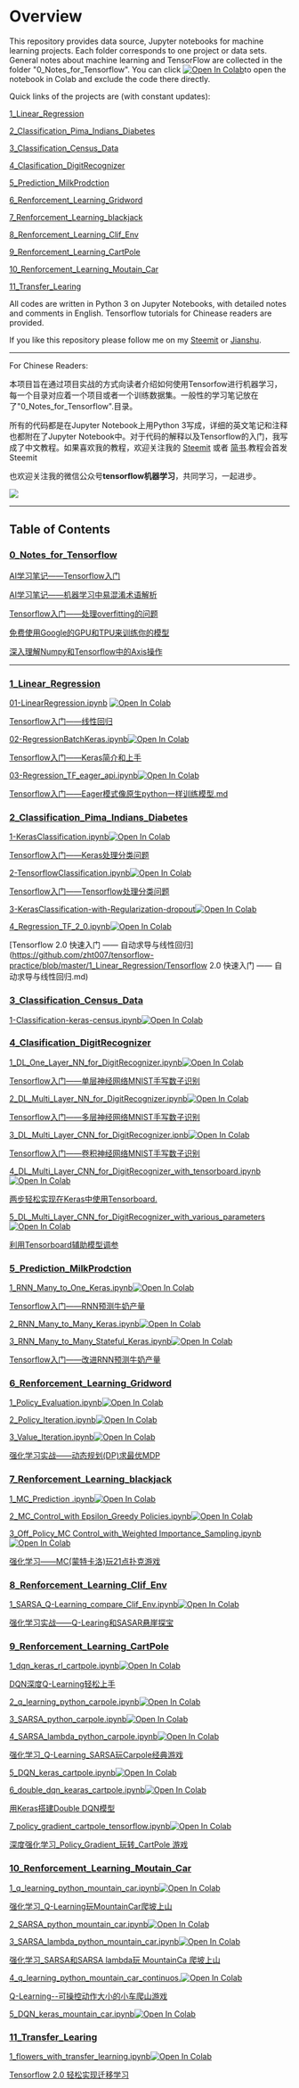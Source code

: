 # Overview

This repository provides data source, Jupyter notebooks for machine learning projects. Each folder corresponds to one project or data sets. General notes about machine learning and TensorFlow are collected in the folder "0_Notes_for_Tensorflow".  You can click [![Open In Colab](https://colab.research.google.com/assets/colab-badge.svg)]()to open the notebook in Colab and exclude the code there directly.

Quick links of the projects are (with constant updates):

[1_Linear_Regression](https://github.com/zht007/tensorflow-practice/tree/master/1_Linear_Regression)

[2_Classification_Pima_Indians_Diabetes](https://github.com/zht007/tensorflow-practice/tree/master/2_Classification_Pima_Indians_Diabetes)

[3_Classification_Census_Data](https://github.com/zht007/tensorflow-practice/tree/master/3_Classification_Census_Data)

[4_Clasification_DigitRecognizer](https://github.com/zht007/tensorflow-practice/tree/master/4_Clasification_DigitRecognizer)

[5_Prediction_MilkProdction](https://github.com/zht007/tensorflow-practice/tree/master/5_Prediction_MilkProdction)

[6_Renforcement_Learning_Gridword](https://github.com/zht007/tensorflow-practice/tree/master/6_Renforcement_Learning_Gridword)

[7_Renforcement_Learning_blackjack](https://github.com/zht007/tensorflow-practice/tree/master/7_Renforcement_Learning_blackjack)

[8_Renforcement_Learning_Clif_Env](https://github.com/zht007/tensorflow-practice/tree/master/8_Renforcement_Learning_Clif_Env)

[9_Renforcement_Learning_CartPole](https://github.com/zht007/tensorflow-practice/tree/master/9_Renforcement_Learning_CartPole)

[10_Renforcement_Learning_Moutain_Car](https://github.com/zht007/tensorflow-practice/tree/master/10_Renforcement_Learning_Moutain_Car)

[11_Transfer_Learing](https://github.com/zht007/tensorflow-practice/tree/master/11_Transfer_Learning)

All codes are written in Python 3 on Jupyter Notebooks, with detailed notes and comments in English. Tensorflow tutorials for Chinease readers are provided.

If you like this repository please follow me on my [Steemit](https://steemit.com/@hongtao) or [Jianshu](https://www.jianshu.com/).

----

For Chinese Readers:

本项目旨在通过项目实战的方式向读者介绍如何使用Tensorfow进行机器学习，每一个目录对应着一个项目或者一个训练数据集。一般性的学习笔记放在了"0_Notes_for_Tensorflow".目录。

所有的代码都是在Jupyter Notebook上用Python 3写成，详细的英文笔记和注释也都附在了Jupyter Notebook中。对于代码的解释以及Tensorflow的入门，我写成了中文教程。如果喜欢我的教程，欢迎关注我的 [Steemit](https://steemit.com/@hongtao) 或者 [简书](https://www.jianshu.com/).教程会首发Steemit

也欢迎关注我的微信公众号**tensorflow机器学习**，共同学习，一起进步。

![](https://ws2.sinaimg.cn/large/006tKfTcgy1g1oq6xu1iaj307607674q.jpg)

---

## Table of Contents 

### [0_Notes_for_Tensorflow](https://github.com/zht007/tensorflow-practice/tree/master/0_Notes_for_Tensorflow)

[AI学习笔记——Tensorflow入门](https://github.com/zht007/tensorflow-practice/blob/master/0_Notes_for_Tensorflow/AI%E5%AD%A6%E4%B9%A0%E7%AC%94%E8%AE%B0%E2%80%94%E2%80%94Tensorflow%E5%85%A5%E9%97%A8.md)

[AI学习笔记——机器学习中易混淆术语解析](https://github.com/zht007/tensorflow-practice/blob/master/0_Notes_for_Tensorflow/AI%E5%AD%A6%E4%B9%A0%E7%AC%94%E8%AE%B0%E2%80%94%E2%80%94%E6%9C%BA%E5%99%A8%E5%AD%A6%E4%B9%A0%E4%B8%AD%E6%98%93%E6%B7%B7%E6%B7%86%E6%9C%AF%E8%AF%AD%E8%A7%A3%E6%9E%90.md)

[Tensorflow入门——处理overfitting的问题](https://github.com/zht007/tensorflow-practice/blob/master/0_Notes_for_Tensorflow/Tensorflow%E5%85%A5%E9%97%A8%E2%80%94%E2%80%94%E5%A4%84%E7%90%86overfitting%E7%9A%84%E9%97%AE%E9%A2%98.md)

[免费使用Google的GPU和TPU来训练你的模型](https://github.com/zht007/tensorflow-practice/blob/master/0_Notes_for_Tensorflow/%E5%85%8D%E8%B4%B9%E4%BD%BF%E7%94%A8Google%E7%9A%84GPU%E5%92%8CTPU%E6%9D%A5%E8%AE%AD%E7%BB%83%E4%BD%A0%E7%9A%84%E6%A8%A1%E5%9E%8B.md)

[深入理解Numpy和Tensorflow中的Axis操作](https://github.com/zht007/tensorflow-practice/blob/master/0_Notes_for_Tensorflow/深入理解Numpy和Tensorflow中的Axis操作.md)

----

### [1_Linear_Regression](https://github.com/zht007/tensorflow-practice/tree/master/1_Linear_Regression)

[01-LinearRegression.ipynb](https://github.com/zht007/tensorflow-practice/blob/master/1_Linear_Regression/01-LinearRegression.ipynb)  [![Open In Colab](https://colab.research.google.com/assets/colab-badge.svg)](https://colab.research.google.com/github/zht007/tensorflow-practice/blob/master/1_Linear_Regression/01-LinearRegression.ipynb)

[Tensorflow入门——线性回归](https://github.com/zht007/tensorflow-practice/blob/master/1_Linear_Regression/Tensorflow%E5%85%A5%E9%97%A8%E2%80%94%E2%80%94%E7%BA%BF%E6%80%A7%E5%9B%9E%E5%BD%92.md)

[02-RegressionBatchKeras.ipynb](https://github.com/zht007/tensorflow-practice/blob/master/1_Linear_Regression/02-RegressionBatchKeras.ipynb)[![Open In Colab](https://colab.research.google.com/assets/colab-badge.svg)](https://colab.research.google.com/github/zht007/tensorflow-practice/blob/master/1_Linear_Regression/02-RegressionBatchKeras.ipynb)

[Tensorflow入门——Keras简介和上手](https://github.com/zht007/tensorflow-practice/blob/master/1_Linear_Regression/Tensorflow%E5%85%A5%E9%97%A8%E2%80%94%E2%80%94Keras%E7%AE%80%E4%BB%8B%E5%92%8C%E4%B8%8A%E6%89%8B.md)

[03-Regression_TF_eager_api.ipynb](https://github.com/zht007/tensorflow-practice/blob/master/1_Linear_Regression/03-Regression_TF_eager_api.ipynb)[![Open In Colab](https://colab.research.google.com/assets/colab-badge.svg)](https://colab.research.google.com/github/zht007/tensorflow-practice/blob/master/1_Linear_Regression/03-Regression_TF_eager_api.ipynb)

[Tensorflow入门——Eager模式像原生python一样训练模型.md](https://github.com/zht007/tensorflow-practice/blob/master/1_Linear_Regression/Tensorflow入门——Eager模式像原生python一样训练模型.md)



### [2_Classification_Pima_Indians_Diabetes](https://github.com/zht007/tensorflow-practice/tree/master/2_Classification_Pima_Indians_Diabetes)

[1-KerasClassification.ipynb](https://github.com/zht007/tensorflow-practice/blob/master/2_Classification_Pima_Indians_Diabetes/1-KerasClassification.ipynb)[![Open In Colab](https://colab.research.google.com/assets/colab-badge.svg)](https://colab.research.google.com/github/zht007/tensorflow-practice/blob/master/2_Classification_Pima_Indians_Diabetes/1-KerasClassification.ipynb)

[Tensorflow入门——Keras处理分类问题](https://github.com/zht007/tensorflow-practice/blob/master/2_Classification_Pima_Indians_Diabetes/Tensorflow%E5%85%A5%E9%97%A8%E2%80%94%E2%80%94Keras%E5%A4%84%E7%90%86%E5%88%86%E7%B1%BB%E9%97%AE%E9%A2%98.md)

[2-TensorflowClassification.ipynb](https://github.com/zht007/tensorflow-practice/blob/master/2_Classification_Pima_Indians_Diabetes/2-TensorflowClassification.ipynb)[![Open In Colab](https://colab.research.google.com/assets/colab-badge.svg)](https://colab.research.google.com/github/zht007/tensorflow-practice/blob/master/2_Classification_Pima_Indians_Diabetes/2-TensorflowClassification.ipynb)

[Tensorflow入门——Tensorflow处理分类问题](https://github.com/zht007/tensorflow-practice/blob/master/2_Classification_Pima_Indians_Diabetes/Tensorflow%E5%85%A5%E9%97%A8%E2%80%94%E2%80%94Tensorflow%E5%A4%84%E7%90%86%E5%88%86%E7%B1%BB%E9%97%AE%E9%A2%98.md)

[3-KerasClassification-with-Regularization-dropout](https://github.com/zht007/tensorflow-practice/blob/master/2_Classification_Pima_Indians_Diabetes/3-KerasClassification-with-Regularization-dropout.ipynb)[![Open In Colab](https://colab.research.google.com/assets/colab-badge.svg)](https://colab.research.google.com/github/zht007/tensorflow-practice/blob/master/2_Classification_Pima_Indians_Diabetes/3-KerasClassification-with-Regularization-dropout.ipynb)

[4_Regression_TF_2_0.ipynb](https://github.com/zht007/tensorflow-practice/blob/master/1_Linear_Regression/04_Regression_TF_2_0.ipynb)[![Open In Colab](https://colab.research.google.com/assets/colab-badge.svg)](https://colab.research.google.com/github/zht007/tensorflow-practice/blob/master/1_Linear_Regression/04_Regression_TF_2_0.ipynb)

[Tensorflow 2.0 快速入门 —— 自动求导与线性回归](https://github.com/zht007/tensorflow-practice/blob/master/1_Linear_Regression/Tensorflow 2.0 快速入门 —— 自动求导与线性回归.md)

### [3_Classification_Census_Data](https://github.com/zht007/tensorflow-practice/tree/master/3_Classification_Census_Data)

[1-Classification-keras-census.ipynb](https://github.com/zht007/tensorflow-practice/blob/master/3_Classification_Census_Data/1-Classification-keras-census.ipynb)[![Open In Colab](https://colab.research.google.com/assets/colab-badge.svg)](https://colab.research.google.com/github/zht007/tensorflow-practice/blob/master/3_Classification_Census_Data/1-Classification-keras-census.ipynb)



### [4_Clasification_DigitRecognizer](https://github.com/zht007/tensorflow-practice/tree/master/4_Clasification_DigitRecognizer)

[1_DL_One_Layer_NN_for_DigitRecognizer.ipynb](https://github.com/zht007/tensorflow-practice/blob/master/4_Clasification_DigitRecognizer/1_DL_One_Layer_NN_for_DigitRecognizer.ipynb)[![Open In Colab](https://colab.research.google.com/assets/colab-badge.svg)](https://colab.research.google.com/github/zht007/tensorflow-practice/blob/master/4_Clasification_DigitRecognizer/1_DL_One_Layer_NN_for_DigitRecognizer.ipynb)

[Tensorflow入门——单层神经网络MNIST手写数子识别](https://github.com/zht007/tensorflow-practice/blob/master/4_Clasification_DigitRecognizer/Tensorflow%E5%85%A5%E9%97%A8%E2%80%94%E2%80%94%E5%8D%95%E5%B1%82%E7%A5%9E%E7%BB%8F%E7%BD%91%E7%BB%9CMNIST%E6%89%8B%E5%86%99%E6%95%B0%E5%AD%97%E8%AF%86%E5%88%AB.md)

[2_DL_Multi_Layer_NN_for_DigitRecognizer.ipynb](https://github.com/zht007/tensorflow-practice/blob/master/4_Clasification_DigitRecognizer/2_DL_Multi_Layer_NN_for_DigitRecognizer.ipynb)[![Open In Colab](https://colab.research.google.com/assets/colab-badge.svg)](https://colab.research.google.com/github/zht007/tensorflow-practice/blob/master/4_Clasification_DigitRecognizer/2_DL_Multi_Layer_NN_for_DigitRecognizer.ipynb)

[Tensorflow入门——多层神经网络MNIST手写数子识别](https://github.com/zht007/tensorflow-practice/blob/master/4_Clasification_DigitRecognizer/Tensorflow%E5%85%A5%E9%97%A8%E2%80%94%E2%80%94%E5%A4%9A%E5%B1%82%E7%A5%9E%E7%BB%8F%E7%BD%91%E7%BB%9CMNIST%E6%89%8B%E5%86%99%E6%95%B0%E5%AD%97%E8%AF%86%E5%88%AB.md)

[3_DL_Multi_Layer_CNN_for_DigitRecognizer.ipnb](https://github.com/zht007/tensorflow-practice/blob/master/4_Clasification_DigitRecognizer/3_DL_Multi_Layer_CNN_for_DigitRecognizer.ipynb)[![Open In Colab](https://colab.research.google.com/assets/colab-badge.svg)](https://colab.research.google.com/github/zht007/tensorflow-practice/blob/master/4_Clasification_DigitRecognizer/3_DL_Multi_Layer_CNN_for_DigitRecognizer.ipynb)

[Tensorflow入门——卷积神经网络MNIST手写数子识别](https://github.com/zht007/tensorflow-practice/blob/master/4_Clasification_DigitRecognizer/Tensorflow%E5%85%A5%E9%97%A8%E2%80%94%E2%80%94%E5%8D%B7%E7%A7%AF%E7%A5%9E%E7%BB%8F%E7%BD%91%E7%BB%9CMNIST%E6%89%8B%E5%86%99%E6%95%B0%E5%AD%97%E8%AF%86%E5%88%AB.md)

[4_DL_Multi_Layer_CNN_for_DigitRecognizer_with_tensorboard.ipynb](https://github.com/zht007/tensorflow-practice/blob/master/4_Clasification_DigitRecognizer/4_DL_Multi_Layer_CNN_for_DigitRecognizer_with_tensorboard.ipynb)[![Open In Colab](https://colab.research.google.com/assets/colab-badge.svg)](https://colab.research.google.com/github/zht007/tensorflow-practice/blob/master/4_Clasification_DigitRecognizer/4_DL_Multi_Layer_CNN_for_DigitRecognizer_with_tensorboard.ipynb)

[两步轻松实现在Keras中使用Tensorboard.](https://github.com/zht007/tensorflow-practice/blob/master/4_Clasification_DigitRecognizer/两步轻松实现在Keras中使用Tensorboard.md)

[5_DL_Multi_Layer_CNN_for_DigitRecognizer_with_various_parameters](https://github.com/zht007/tensorflow-practice/blob/master/4_Clasification_DigitRecognizer/5_DL_Multi_Layer_CNN_for_DigitRecognizer_with_various_parameters.ipynb)[![Open In Colab](https://colab.research.google.com/assets/colab-badge.svg)](https://colab.research.google.com/github/zht007/tensorflow-practice/blob/master/4_Clasification_DigitRecognizer/5_DL_Multi_Layer_CNN_for_DigitRecognizer_with_various_parameters.ipynb)

[利用Tensorboard辅助模型调参](https://github.com/zht007/tensorflow-practice/blob/master/4_Clasification_DigitRecognizer/利用Tensorboard辅助模型调参.md)



### [5_Prediction_MilkProdction](https://github.com/zht007/tensorflow-practice/tree/master/5_Prediction_MilkProdction)

[1_RNN_Many_to_One_Keras.ipynb](https://github.com/zht007/tensorflow-practice/blob/master/5_Prediction_MilkProdction/1_RNN_Many_to_One_Keras.ipynb)[![Open In Colab](https://colab.research.google.com/assets/colab-badge.svg)](https://colab.research.google.com/github/zht007/tensorflow-practice/blob/master/5_Prediction_MilkProdction/1_RNN_Many_to_One_Keras.ipynb)

[Tensorflow入门——RNN预测牛奶产量](https://github.com/zht007/tensorflow-practice/blob/master/5_Prediction_MilkProdction/Tensorflow%E5%85%A5%E9%97%A8%E2%80%94%E2%80%94RNN%E9%A2%84%E6%B5%8B%E7%89%9B%E5%A5%B6%E4%BA%A7%E9%87%8F.md)

[2_RNN_Many_to_Many_Keras.ipynb](https://github.com/zht007/tensorflow-practice/blob/master/5_Prediction_MilkProdction/2_RNN_Many_to_Many_Keras.ipynb)[![Open In Colab](https://colab.research.google.com/assets/colab-badge.svg)](https://colab.research.google.com/github/zht007/tensorflow-practice/blob/master/5_Prediction_MilkProdction/2_RNN_Many_to_Many_Keras.ipynb)

[3_RNN_Many_to_Many_Stateful_Keras.ipynb](https://github.com/zht007/tensorflow-practice/blob/master/5_Prediction_MilkProdction/3_RNN_Many_to_Many_Stateful_Keras.ipynb)[![Open In Colab](https://colab.research.google.com/assets/colab-badge.svg)](https://colab.research.google.com/github/zht007/tensorflow-practice/blob/master/5_Prediction_MilkProdction/3_RNN_Many_to_Many_Stateful_Keras.ipynb)

[Tensorflow入门——改进RNN预测牛奶产量](https://github.com/zht007/tensorflow-practice/blob/master/5_Prediction_MilkProdction/Tensorflow入门——改进RNN预测牛奶产量.md)



### [6_Renforcement_Learning_Gridword](https://github.com/zht007/tensorflow-practice/tree/master/6_Renforcement_Learning_Gridword)

[1_Policy_Evaluation.ipynb](https://github.com/zht007/tensorflow-practice/blob/master/6_Renforcement_Learning_Gridword/1_Policy_Evaluation.ipynb)[![Open In Colab](https://colab.research.google.com/assets/colab-badge.svg)](https://colab.research.google.com/github/zht007/tensorflow-practice/blob/master/6_Renforcement_Learning_Gridword/1_Policy_Evaluation.ipynb)

[2_Policy_Iteration.ipynb](https://github.com/zht007/tensorflow-practice/blob/master/6_Renforcement_Learning_Gridword/2_Policy_Iteration.ipynb)[![Open In Colab](https://colab.research.google.com/assets/colab-badge.svg)](https://colab.research.google.com/github/zht007/tensorflow-practice/blob/master/6_Renforcement_Learning_Gridword/2_Policy_Iteration.ipynb)

[3_Value_Iteration.ipynb](https://github.com/zht007/tensorflow-practice/blob/master/6_Renforcement_Learning_Gridword/3_Value_Iteration.ipynb)[![Open In Colab](https://colab.research.google.com/assets/colab-badge.svg)](https://colab.research.google.com/github/zht007/tensorflow-practice/blob/master/6_Renforcement_Learning_Gridword/3_Value_Iteration.ipynb)

[强化学习实战——动态规划(DP)求最优MDP](https://github.com/zht007/tensorflow-practice/blob/master/6_Renforcement_Learning_Gridword/强化学习实战——动态规划(DP)求最优MDP.md)



### [7_Renforcement_Learning_blackjack](https://github.com/zht007/tensorflow-practice/tree/master/7_Renforcement_Learning_blackjack)

[1_MC_Prediction .ipynb](https://github.com/zht007/tensorflow-practice/blob/master/7_Renforcement_Learning_blackjack/1_MC_Prediction%20.ipynb)[![Open In Colab](https://colab.research.google.com/assets/colab-badge.svg)](https://colab.research.google.com/github/zht007/tensorflow-practice/blob/master/7_Renforcement_Learning_blackjack/1_MC_Prediction%20.ipynb)

[2_MC_Control_with Epsilon_Greedy Policies.ipynb](https://github.com/zht007/tensorflow-practice/blob/master/7_Renforcement_Learning_blackjack/2_MC_Control_with%20Epsilon_Greedy%20Policies.ipynb)[![Open In Colab](https://colab.research.google.com/assets/colab-badge.svg)](https://colab.research.google.com/github/zht007/tensorflow-practice/blob/master/7_Renforcement_Learning_blackjack/2_MC_Control_with%20Epsilon_Greedy%20Policies.ipynb)

[3_Off_Policy_MC Control_with_Weighted Importance_Sampling.ipynb](https://github.com/zht007/tensorflow-practice/blob/master/7_Renforcement_Learning_blackjack/3_Off_Policy_MC%20Control_with_Weighted%20Importance_Sampling.ipynb)[![Open In Colab](https://colab.research.google.com/assets/colab-badge.svg)](https://colab.research.google.com/github/zht007/tensorflow-practice/blob/master/7_Renforcement_Learning_blackjack/3_Off_Policy_MC%20Control_with_Weighted%20Importance_Sampling.ipynb)

[强化学习——MC(蒙特卡洛)玩21点扑克游戏](https://github.com/zht007/tensorflow-practice/blob/master/7_Renforcement_Learning_blackjack/强化学习——MC(蒙特卡洛)玩21点扑克游戏.md)



### [8_Renforcement_Learning_Clif_Env](https://github.com/zht007/tensorflow-practice/tree/master/8_Renforcement_Learning_Clif_Env)

[1_SARSA_Q-Learning_compare_Clif_Env.ipynb](https://github.com/zht007/tensorflow-practice/blob/master/8_Renforcement_Learning_Clif_Env/1_SARSA_Q-Learning_compare_Clif_Env.ipynb)[![Open In Colab](https://colab.research.google.com/assets/colab-badge.svg)](https://colab.research.google.com/github/zht007/tensorflow-practice/blob/master/8_Renforcement_Learning_Clif_Env/1_SARSA_Q-Learning_compare_Clif_Env.ipynb)

[强化学习实战——Q-Learing和SASAR悬崖探宝](https://github.com/zht007/tensorflow-practice/blob/master/8_Renforcement_Learning_Clif_Env/强化学习实战——Q-Learing和SASAR悬崖探宝.md)



### [9_Renforcement_Learning_CartPole](https://github.com/zht007/tensorflow-practice/tree/master/9_Renforcement_Learning_CartPole)

[1_dqn_keras_rl_cartpole.ipynb](https://github.com/zht007/tensorflow-practice/blob/master/9_Renforcement_Learning_CartPole/1_dqn_keras_rl_cartpole.ipynb)[![Open In Colab](https://colab.research.google.com/assets/colab-badge.svg)](https://colab.research.google.com/github/zht007/tensorflow-practice/blob/master/9_Renforcement_Learning_CartPole/1_dqn_keras_rl_cartpole.ipynb)

[DQN深度Q-Learning轻松上手](https://github.com/zht007/tensorflow-practice/blob/master/9_Renforcement_Learning_CartPole/DQN深度Q-Learning轻松上手.md)

[2_q_learning_python_carpole.ipynb](https://github.com/zht007/tensorflow-practice/blob/master/9_Renforcement_Learning_CartPole/2_q_learning_python_carpole.ipynb)[![Open In Colab](https://colab.research.google.com/assets/colab-badge.svg)](https://colab.research.google.com/github/zht007/tensorflow-practice/blob/master/9_Renforcement_Learning_CartPole/2_q_learning_python_carpole.ipynb)

[3_SARSA_python_carpole.ipynb](https://github.com/zht007/tensorflow-practice/blob/master/9_Renforcement_Learning_CartPole/3_SARSA_python_carpole.ipynb)[![Open In Colab](https://colab.research.google.com/assets/colab-badge.svg)](https://colab.research.google.com/github/zht007/tensorflow-practice/blob/master/9_Renforcement_Learning_CartPole/3_SARSA_python_carpole.ipynb)

[4_SARSA_lambda_python_carpole.ipynb](https://github.com/zht007/tensorflow-practice/blob/master/9_Renforcement_Learning_CartPole/4_SARSA_lambda_python_carpole.ipynb)[![Open In Colab](https://colab.research.google.com/assets/colab-badge.svg)](https://colab.research.google.com/github/zht007/tensorflow-practice/blob/master/9_Renforcement_Learning_CartPole/4_SARSA_lambda_python_carpole.ipynb)

[强化学习_Q-Learning_SARSA玩Carpole经典游戏](https://github.com/zht007/tensorflow-practice/blob/master/9_Renforcement_Learning_CartPole/强化学习_Q-Learning_SARSA玩Carpole经典游戏.md)

[5_DQN_keras_cartpole.ipynb](https://github.com/zht007/tensorflow-practice/blob/master/9_Renforcement_Learning_CartPole/5_DQN_keras_cartpole.ipynb)[![Open In Colab](https://colab.research.google.com/assets/colab-badge.svg)](https://colab.research.google.com/github/zht007/tensorflow-practice/blob/master/9_Renforcement_Learning_CartPole/5_DQN_keras_cartpole.ipynb)

[6_double_dqn_kearas_cartpole.ipynb](https://github.com/zht007/tensorflow-practice/blob/master/9_Renforcement_Learning_CartPole/6_double_dqn_kearas_cartpole.ipynb)[![Open In Colab](https://colab.research.google.com/assets/colab-badge.svg)](https://colab.research.google.com/github/zht007/tensorflow-practice/blob/master/9_Renforcement_Learning_CartPole/6_double_dqn_kearas_cartpole.ipynb)

[用Keras搭建Double DQN模型](https://github.com/zht007/tensorflow-practice/blob/master/9_Renforcement_Learning_CartPole/用Keras搭建Double_DQN模型.md)

[7_policy_gradient_cartpole_tensorflow.ipynb](https://github.com/zht007/tensorflow-practice/blob/master/9_Renforcement_Learning_CartPole/7_policy_gradient_cartpole_tensorflow.ipynb)[![Open In Colab](https://colab.research.google.com/assets/colab-badge.svg)](https://colab.research.google.com/github/zht007/tensorflow-practice/blob/master/9_Renforcement_Learning_CartPole/7_policy_gradient_cartpole_tensorflow.ipynb)

[深度强化学习_Policy_Gradient_玩转_CartPole 游戏](https://github.com/zht007/tensorflow-practice/blob/master/9_Renforcement_Learning_CartPole/深度强化学习_Policy_Gradient_玩转_CartPole游戏.md)



### [10_Renforcement_Learning_Moutain_Car](https://github.com/zht007/tensorflow-practice/tree/master/10_Renforcement_Learning_Moutain_Car)

[1_q_learning_python_mountain_car.ipynb](https://github.com/zht007/tensorflow-practice/blob/master/10_Renforcement_Learning_Moutain_Car/1_q_learning_python_mountain_car.ipynb)[![Open In Colab](https://colab.research.google.com/assets/colab-badge.svg)](https://colab.research.google.com/github/zht007/tensorflow-practice/blob/master/10_Renforcement_Learning_Moutain_Car/1_q_learning_python_mountain_car.ipynb)

[强化学习_Q-Learning玩MountainCar爬坡上山](https://github.com/zht007/tensorflow-practice/blob/master/10_Renforcement_Learning_Moutain_Car/强化学习_Q-Learning玩MountainCar爬坡上山.md)

[2_SARSA_python_mountain_car.ipynb](https://github.com/zht007/tensorflow-practice/blob/master/10_Renforcement_Learning_Moutain_Car/2_SARSA_python_mountain_car.ipynb)[![Open In Colab](https://colab.research.google.com/assets/colab-badge.svg)](https://colab.research.google.com/github/zht007/tensorflow-practice/blob/master/10_Renforcement_Learning_Moutain_Car/2_SARSA_python_mountain_car.ipynb)

[3_SARSA_lambda_python_mountain_car.ipynb](https://github.com/zht007/tensorflow-practice/blob/master/10_Renforcement_Learning_Moutain_Car/3_SARSA_lambda_python_mountain_car.ipynb)[![Open In Colab](https://colab.research.google.com/assets/colab-badge.svg)](https://colab.research.google.com/github/zht007/tensorflow-practice/blob/master/10_Renforcement_Learning_Moutain_Car/3_SARSA_lambda_python_mountain_car.ipynb)

[强化学习_SARSA和SARSA lambda玩 MountainCa 爬坡上山](https://github.com/zht007/tensorflow-practice/blob/master/10_Renforcement_Learning_Moutain_Car/强化学习_SARSA和SARSA_lambda玩MountainCar爬坡上山.md)

[4_q_learning_python_mountain_car_continuos.](https://github.com/zht007/tensorflow-practice/blob/master/10_Renforcement_Learning_Moutain_Car/4_q_learning_python_mountain_car_continuos.ipynb)[![Open In Colab](https://colab.research.google.com/assets/colab-badge.svg)](https://colab.research.google.com/github/zht007/tensorflow-practice/blob/master/10_Renforcement_Learning_Moutain_Car/4_q_learning_python_mountain_car_continuos.ipynb)

[Q-Learning--可操控动作大小的小车爬山游戏](https://github.com/zht007/tensorflow-practice/blob/master/10_Renforcement_Learning_Moutain_Car/Q-Learning--可操控动作大小的小车爬山游戏.md)

[5_DQN_keras_mountain_car.ipynb](https://github.com/zht007/tensorflow-practice/blob/master/10_Renforcement_Learning_Moutain_Car/5_DQN_keras_mountain_car.ipynb)[![Open In Colab](https://colab.research.google.com/assets/colab-badge.svg)](https://colab.research.google.com/github/zht007/tensorflow-practice/blob/master/10_Renforcement_Learning_Moutain_Car/5_DQN_keras_mountain_car.ipynb)



### [11_Transfer_Learing](https://github.com/zht007/tensorflow-practice/tree/master/11_Transfer_Learning)

[1_flowers_with_transfer_learning.ipynb](https://github.com/zht007/tensorflow-practice/blob/master/11_Transfer_Learning/1_flowers_with_transfer_learning.ipynb)[![Open In Colab](https://colab.research.google.com/assets/colab-badge.svg)](https://colab.research.google.com/github/zht007/tensorflow-practice/blob/master/11_Transfer_Learning/1_flowers_with_transfer_learning.ipynb)

[Tensorflow 2.0 轻松实现迁移学习](https://github.com/zht007/tensorflow-practice/blob/master/11_Transfer_Learning/Tensorflow_2.0_轻松实现迁移学习.md)

